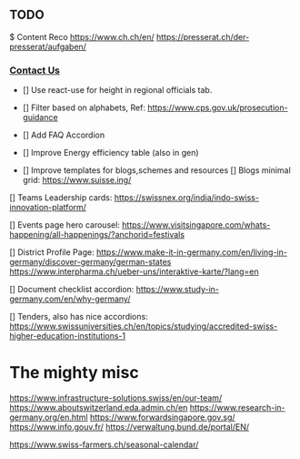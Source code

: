 ## TODO

$ Content Reco
https://www.ch.ch/en/
https://presserat.ch/der-presserat/aufgaben/

### [Contact Us](https://fametn.vercel.app/contact)

- [] Use react-use for height in regional officials tab.
- [] Filter based on alphabets, Ref: https://www.cps.gov.uk/prosecution-guidance
- [] Add FAQ Accordion

- [] Improve Energy efficiency table (also in gen)
- [] Improve templates for blogs,schemes and resources
  [] Blogs minimal grid: https://www.suisse.ing/

[] Teams Leadership cards: https://swissnex.org/india/indo-swiss-innovation-platform/

[] Events page hero carousel: https://www.visitsingapore.com/whats-happening/all-happenings/?anchorid=festivals

[] District Profile Page: https://www.make-it-in-germany.com/en/living-in-germany/discover-germany/german-states
https://www.interpharma.ch/ueber-uns/interaktive-karte/?lang=en

[] Document checklist accordion: https://www.study-in-germany.com/en/why-germany/

[] Tenders, also has nice accordions: https://www.swissuniversities.ch/en/topics/studying/accredited-swiss-higher-education-institutions-1

# The mighty misc

https://www.infrastructure-solutions.swiss/en/our-team/
https://www.aboutswitzerland.eda.admin.ch/en
https://www.research-in-germany.org/en.html
https://www.forwardsingapore.gov.sg/
https://www.info.gouv.fr/
https://verwaltung.bund.de/portal/EN/

https://www.swiss-farmers.ch/seasonal-calendar/
